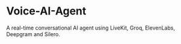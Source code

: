 # Voice-AI-Agent
A real-time conversational AI agent using LiveKit, Groq, ElevenLabs, Deepgram and Silero.
